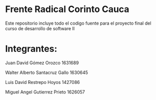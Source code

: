 # Frente Radical Corinto Cauca
Este repositorio incluye todo el codigo fuente para el proyecto final del curso de desarrollo de software II
# Integrantes:
Juan David Gómez Orozco         1631689

Walter Alberto Santacruz Gallo  1630645

Luis David Restrepo Hoyos       1427086

Miguel Angel Gutierrez Prieto   1626057
